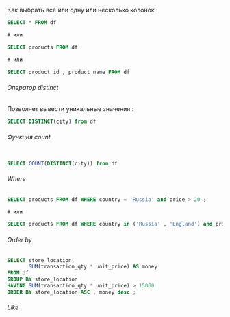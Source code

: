 
Как выбрать все или одну или несколько колонок : 

```SQL
SELECT * FROM df

# или 

SELECT products FROM df

# или 

SELECT product_id , product_name FROM df
```


<h6>Оператор distinct </h6>
Позволяет вывести уникальные значения : 

```sql
SELECT DISTINCT(city) from df
```



<h6>Функция count </h6>

```SQL 

SELECT COUNT(DISTINCT(city)) from df
```


<h6>Where</h6>

```SQL 
SELECT products FROM df WHERE country = 'Russia' and price > 20 ; 

# или 

SELECT products FROM df WHERE country in ('Russia' , 'England') and price > 20 ; 
```


<h6>Order by</h6>

```SQL
SELECT store_location, 
       SUM(transaction_qty * unit_price) AS money 
FROM df 
GROUP BY store_location 
HAVING SUM(transaction_qty * unit_price) > 15000 
ORDER BY store_location ASC , money desc ;

```


<h6>Like</h6>

